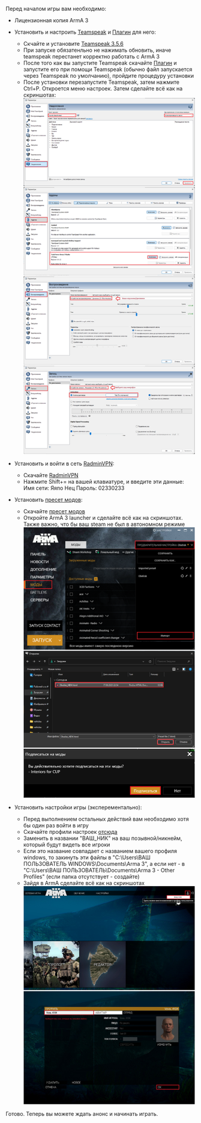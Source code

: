 Перед началом игры вам необходимо:

- Лицензионная копия ArmA 3

- Установить и настроить [Teamspeak](https://www.filehorse.com/download-teamspeak-client-64/57288/) и [Плагин](https://drive.google.com/file/d/1cjgmEm6q1YBam-dsSgpvoh8qb1Pyprc2/view) для него:

  - Скчайте и установите [Teamspeak 3.5.6](https://www.filehorse.com/download-teamspeak-client-64/57288/)
  - При запуске обязатенльно не нажимать обновить, иначе teamspeak перестанет корректно работать с ArmA 3
  - После того как вы запустите Teamspeak скачайте [Плагин](https://drive.google.com/file/d/1cjgmEm6q1YBam-dsSgpvoh8qb1Pyprc2/view) и запустите его при помощи Teamspeak (обычно файл запускается через Teamspeak по умолчанию), пройдите процедуру установки
  - После установки перезапустите Teamspeak, затем нажмите Ctrl+P. Откроется меню настроек. Затем сделайте всё как на скриншотах:
    ![Уведомления](media/Уведомления.png)
    ![Аддоны](media/Аддоны.png)
    ![Воспроизведение](media/Воспроизведение.png)
    ![Запись](media/Запись.png)

- Установить и войти в сеть [RadminVPN](https://www.radmin-vpn.com/ru/):

  - Скачайте [RadminVPN](https://www.radmin-vpn.com/ru/)
  - Нажмите Shift+= на вашей клавиатуре, и введите эти данные:
    Имя сети: Яяпо Нец
    Пароль: 02330233

- Установить [пресет модов](data/Obelisk_NEW.html):

  - Скачайте [пресет модов](data/Obelisk_NEW.html)
  - Откройте ArmA 3 launcher и сделайте всё как на скриншотах. Также важно, что бы ваш steam не был в автономном режиме
    ![Пресет](media/Пресет.png)
    ![Проводник с пресетом](media/Проводник_с_пресетом.png)
    ![Диалог](media/Диалог.png)

- Установить настройки игры (эксперементально):
  - Перед выполнением остальных действий вам необходимо хотя бы один раз войти в игру
  - Скачайте профили настроек [отсюда](data/Settings/)
  - Заменить в названии "ВАШ_НИК" на ваш позывной/никнейм, который будут видеть все игроки
  - Если это название совпадает с названием вашего профиля windows, то закинуть эти файлы в "C:\Users\ВАШ ПОЛЬЗОВАТЕЛЬ WINDOWS\Documents\Arma 3", а если нет - в "C:\Users\ВАШ ПОЛЬЗОВАТЕЛЬ\Documents\Arma 3 - Other Profiles" (если папка отсутствует - создайте)
  - Зайдя в ArmA сделайте всё как на скриншотах
    ![Откойте свой профиль](media/Открыть_свой_профиль.png)
    ![Выберите нужный профиль](media/Выбрать_профиль.png)

Готово. Теперь вы можете ждать анонс и начинать играть.

